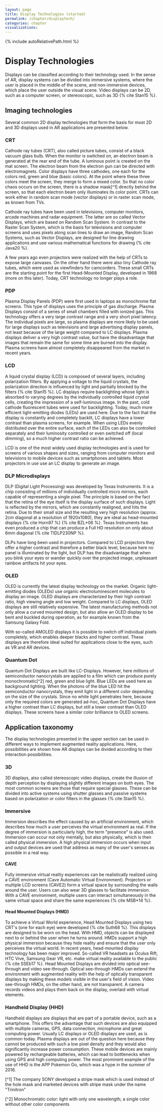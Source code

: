 ```yaml
---
layout: page
title: Display Technologies (started)
permalink: /chapter/displaytech/
categories: chapter
visualizations:
---
```


{% include autoRelativePath.html %}

# Display Technologies 
Displays can be classified according to their technology used.
In the sense of AR, display systems can be divided into immersive systems, where the user is placed in the middle of the scene, and non-immersive devices, which place the user outside the visual scene.
Video displays can be 2D, such as a computer screen, or stereoscopic, such as 3D {% cite Stan15 %}.

## Imaging technologies

Several common 2D display technologies that form the basis for most 2D and 3D displays used in AR applications are presented below.

### CRT

Cathode ray tubes (CRT), also called picture tubes, consist of a black vacuum glass bulb.
When the monitor is switched on, an electron beam is generated at the rear end of the tube.
A luminous point is created on the mat screen.
The electron beam from the electron gun can be directed with electromagnets.
Color displays have three cathodes, one each for the colors red, green and blue (basic colors).
At the point where these three colors meet the screen, they merge to form a mixed color.
So that no color chaos occurs on the screen, there is a shadow mask[^1] directly behind the screen, so that each electron beam only illuminates its color point.
CRTs can work either in random scan mode (vector displays) or in raster scan mode, as known from TVs.

Cathode ray tubes have been used in televisions, computer monitors, arcade machines and radar equipment.
The latter are so called Vector Displays, which are based on Random Scan System.
In contrast to the Raster Scan System, which is the basis for televisions and computer screens and uses pixels along scan lines to draw an image, Random Scan Systems, such as Vector Displays, are designed for line drawing applications and use various mathematical functions for drawing {% cite Java20 %}.

A few years ago even projectors were realized with the help of CRTs to expose large canvases.
On the other hand there were also tiny Cathode ray tubes, which were used as viewfinders for camcorders.
These small CRTs are the starting point for the first Head-Mounted Display, developed in 1968 (more on this later).
Today, CRT technology no longer plays a role.

### PDP

Plasma Display Panels (PDP) were first used in laptops as monochrome flat screens.
This type of displays uses the principle of gas discharge.
Plasma Displays consist of a series of small chambers filled with ionized gas.
This technology offers a very large contrast range and a very short pixel latency.
The individual pixels are large, so plasma displays are more likely to be used for large displays such as televisions and large advertising display panels, not least because of the large weight compared to LC displays.
Plasma displays deliver a very high contrast value, but have the disadvantage that images that remain the same for some time are burned into the display.
Plasma screens have almost completely disappeared from the market in recent years.

### LCD

A liquid crystal display (LCD) is composed of several layers, including polarization filters.
By applying a voltage to the liquid crystals, the polarization direction is influenced by light and partially blocked by the filters {% cite Stan15 %}.
LC displays require backlighting whose light is absorbed to varying degrees by the individually controlled liquid crystal cells, creating the impression of a self-luminous image.
In the past, cold cathode fluorescent tubes were used for backlighting.
Today, much more efficient light-emitting diodes (LEDs) are used here.
Due to the fact that the display is constantly and completely backlit, LC displays have a lower contrast than plasma screens, for example.
When using LEDs evenly distributed over the entire surface, each of the LEDs can also be controlled separately and their luminosity controlled or even switched off (local dimming), so a much higher contrast ratio can be achieved.

LCD is one of the most widely used display technologies and is used for screens of various shapes and sizes, ranging from computer monitors and televisions to mobile devices such as smartphones and tablets.
Most projectors in use use an LC display to generate an image.

### DLP Microdisplays

DLP (Digital Light Processing) was developed by Texas Instruments.
It is a chip consisting of  millions of individually controlled micro mirrors, each capable of representing a single pixel.
The principle is based on the fact that the retina of the eye itself is the display surface of such displays.
Light is reflected by the mirrors, which are constantly realigned, and hits the retina.
Due to their small size and the resulting very high resolution (approx. 2cm diagonal at a resolution of 1920x1080), they are ideal as head-mounted displays {% cite Horn97 %}  {% cite BZL*06 %}.
Texas Instruments has even produced a chip that can produce a Full HD resolution on only about 6mm diagonal {% cite TIDLP230NP %}.

DLPs have long been used in projectors.
Compared to LCD projectors they offer a higher contrast and therefore a better black level, because here no panel is illuminated by the light, but DLP has the disadvantage that when you blink your eyes or wander quickly over the projected image, unpleasant rainbow artifacts hit your eyes.

### OLED

OLED is currently the latest display technology on the market.
Organic light-emitting diodes (OLEDs) use organic electroluminescent molecules to display an image.
OLED displays are characterized by their high contrast ratio, high viewing angle and low weight.
Compared to LC displays, OLED displays are still relatively expensive.
The latest manufacturing methods not only allow a curved mounted design, but also allow an OLED display to be bent and buckled during operation, as for example known from the Samsung Galaxy Fold.

With so-called AMOLED displays it is possible to switch off individual pixels completely, which enables deeper blacks and higher contrast.
These displays are therefore ideal suited for applications close to the eyes, such as VR and AR devices.

### Quantum Dot

Quantum Dot Displays are built like LC-Displays.
However, here millions of semiconductor nanocrystals are applied to a film which can produce purely monochromatic[^2] red, green and blue light.
Blue LEDs are used here as background lighting.
When the photons of the blue LED hit the semiconductor nanocrystals, they emit light in a different color depending on the size of the crystals.
Since no white light penetrates here, because only the required colors are generated ad-hoc, Quantum Dot Displays have a higher contrast than LC displays, but still a lower contrast than OLED displays.
These screens have a similar color brilliance to OLED screens.

## Application taxonomy

The display technologies presented in the upper section can be used in different ways to implement augmented reality applications.
Here, possibilities are shown how AR displays can be divided according to their interaction possibilities.

### 3D

3D displays, also called stereoscopic video displays, create the illusion of depth perception by displaying slightly different images on both eyes.
The most common screens are those that require special glasses.
These can be divided into active systems using shutter glasses and passive systems based on polarization or color filters in the glasses {% cite Stan15 %}.

### Immersive

Immersion describes the effect caused by an artificial environment, which describes how much a user perceives the virtual environment as real.
If the degree of immersion is particularly high, the term "presence" is also used.
Immersion can occur not only mentally, but also physically, which is then called physical immersion.
A high physical immersion occurs when input and output devices are used that address as many of the user's senses as possible in a real way.
 
#### CAVE 
  
Fully immersive virtual reality experiences can be realistically realized using a CAVE environment (Cave Automatic Virtual Environment).
Projectors or multiple LCD screens (CAVE2) form a virtual space by surrounding the walls around the user.
Users can also wear 3D glasses to facilitate immersion.
With a CAVE environment, multiple users can interact simultaneously in the same virtual space and share the same experiences {% cite MSB*14 %}.
  
#### Head Mounted Displays (HMD)

To achieve a Virtual World experience, Head Mounted Displays using two CRT's (one for each eye) were developed {% cite Suth68 %}.
This displays are designed to be worn on the head.
With HMD, objects can be displayed next to or behind the user when he turns around.
HMDs support a high physical immersion because they hide reality and ensure that the user only perceives the virtual world.
In recent years, head-mounted display technology has been major improved.
So-called VR headsets as Oculus Rift, HTC Vive, Samsung Gear VR, etc. make virtual reality available to the public {% cite SSEb17 %}.
Head Mounted Displays are divided into optical see-through and video see-through.
Optical see-through HMDs can extend the environment with augmented reality with the help of optically transparent displays by making these models visible in the user's field of vision.
Video see-through HMDs, on the other hand, are not transparent.
A camera records videos and plays them back on the display, overlaid with virtual elements.

### Handheld Display (HHD)

Handheld displays are displays that are part of a portable device, such as a smartphone.
This offers the advantage that such devices are also equipped with multiple cameras, GPS, data connection, microphone and great computing power.
Usually LC displays or OLED displays are used, as is common today.
Plasma displays are out of the question here because they cannot be produced with such a low pixel density and they would also significantly increase power consumption.
These mobile devices are mainly powered by rechargeable batteries, which can lead to bottlenecks when using GPS and high computing power.
The most prominent example of the use of HHD is the APP Pokemon Go, which was a hype in the summer of 2016.


[^1] The company SONY developed a stripe mask which is used instead of the hole mask and marketed devices with stripe mask under the name "Trinitron"

[^2] Monochromatic color: light with only one wavelength; a single color without other color components
